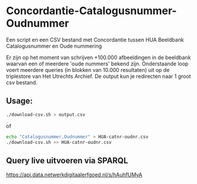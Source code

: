 # Concordantie-Catalogusnummer-Oudnummer
Een script en een CSV bestand met Concordantie tussen HUA Beeldbank Catalogusnummer en Oude nummering

Er zijn op het moment van schrijven +100.000 afbeeldingen in de beeldbank waarvan een of meerdere 'oude nummers' bekend zijn. Onderstaande loop voert meerdere queries (in blokken van 10.000 resultaten) uit op de triplestore van Het Utrechts Archief. De output kun je redirecten naar 1 groot csv bestand.

## Usage:
```bash
./download-csv.sh > output.csv
```

of

```bash
echo "Catalogusnummer,Oudnummer" > HUA-catnr-oudnr.csv
./download-csv.sh >> HUA-catnr-oudnr.csv
```

## Query live uitvoeren via SPARQL
https://api.data.netwerkdigitaalerfgoed.nl/s/hAuhfUMyA